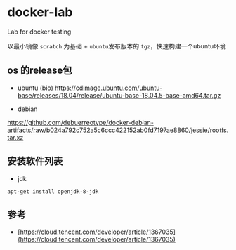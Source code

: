 # docker-lab
Lab for docker testing

以最小镜像 `scratch` 为基础 + `ubuntu`发布版本的 `tgz`，快速构建一个ubuntu环境


## os 的release包

- ubuntu (bio)
https://cdimage.ubuntu.com/ubuntu-base/releases/18.04/release/ubuntu-base-18.04.5-base-amd64.tar.gz

- debian

https://github.com/debuerreotype/docker-debian-artifacts/raw/b024a792c752a5c6ccc422152ab0fd7197ae8860/jessie/rootfs.tar.xz


## 安装软件列表

- jdk 

```shell
apt-get install openjdk-8-jdk
```

## 参考

- [https://cloud.tencent.com/developer/article/1367035](https://cloud.tencent.com/developer/article/1367035)